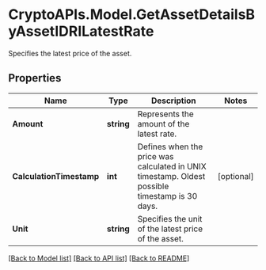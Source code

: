 # CryptoAPIs.Model.GetAssetDetailsByAssetIDRILatestRate
Specifies the latest price of the asset.

## Properties

Name | Type | Description | Notes
------------ | ------------- | ------------- | -------------
**Amount** | **string** | Represents the amount of the latest rate. | 
**CalculationTimestamp** | **int** | Defines when the price was calculated in UNIX timestamp. Oldest possible timestamp is 30 days. | [optional] 
**Unit** | **string** | Specifies the unit of the latest price of the asset. | 

[[Back to Model list]](../README.md#documentation-for-models) [[Back to API list]](../README.md#documentation-for-api-endpoints) [[Back to README]](../README.md)

